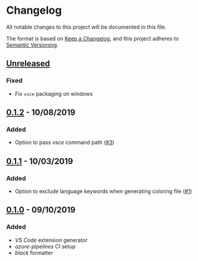 # Changelog

All notable changes to this project will be documented in this file.

The format is based on [Keep a Changelog][keepachangelog],
and this project adheres to [Semantic Versioning][semver].

## [Unreleased]

### Fixed

- Fix `vsce` packaging on windows

[#5]: https://github.com/danixeee/textx-gen-vscode/pull/5

## [0.1.2] - 10/08/2019

### Added

- Option to pass _vsce_ command path ([#3])

[#3]: https://github.com/danixeee/textx-gen-vscode/pull/3

## [0.1.1] - 10/03/2019

### Added

- Option to exclude language keywords when generating coloring file ([#1])

[#1]: https://github.com/danixeee/textx-gen-vscode/pull/1

## [0.1.0] - 09/10/2019

### Added

- _VS Code_ extension generator
- _azure-pipelines_ CI setup
- _black_ formatter

[keepachangelog]: https://keepachangelog.com/en/1.0.0/
[semver]: https://semver.org/spec/v2.0.0.html

[Unreleased]: https://github.com/danixeee/textx-gen-vscode/compare/v0.1.2...HEAD
[0.1.2]: https://github.com/danixeee/textx-gen-vscode/compare/v0.1.1...v0.1.2
[0.1.1]: https://github.com/danixeee/textx-gen-vscode/compare/v0.1.0...v0.1.1
[0.1.0]: https://github.com/danixeee/textx-gen-vscode/compare/9578ef2b8de1254a24220b413b495439e9c1f355...v0.1.0
